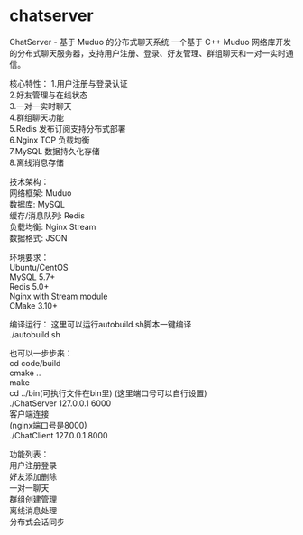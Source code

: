 # chatserver
ChatServer - 基于 Muduo 的分布式聊天系统
一个基于 C++ Muduo 网络库开发的分布式聊天服务器，支持用户注册、登录、好友管理、群组聊天和一对一实时通信。

核心特性：
1.用户注册与登录认证  
2.好友管理与在线状态  
3.一对一实时聊天  
4.群组聊天功能  
5.Redis 发布订阅支持分布式部署  
6.Nginx TCP 负载均衡  
7.MySQL 数据持久化存储  
8.离线消息存储  

技术架构：  
网络框架: Muduo  
数据库: MySQL  
缓存/消息队列: Redis  
负载均衡: Nginx Stream  
数据格式: JSON  

环境要求：  
Ubuntu/CentOS  
MySQL 5.7+  
Redis 5.0+  
Nginx with Stream module  
CMake 3.10+  

编译运行： 
这里可以运行autobuild.sh脚本一键编译  
./autobuild.sh

也可以一步步来：  
cd code/build  
cmake ..  
make  
cd ../bin(可执行文件在bin里)
(这里端口号可以自行设置)  
./ChatServer 127.0.0.1 6000  
客户端连接  
(nginx端口号是8000)  
./ChatClient 127.0.0.1 8000   

功能列表：  
用户注册登录  
好友添加删除  
一对一聊天  
群组创建管理  
离线消息处理  
分布式会话同步  





